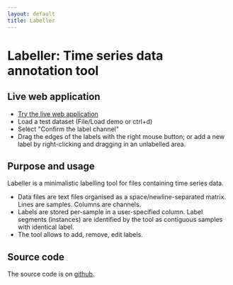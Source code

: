 ```yaml
---
layout: default
title: Labeller
---
```


# Labeller: Time series data annotation tool

## Live web application

* [Try the live web application](wasm-latest/labeller.html)
* Load a test dataset (File/Load demo or ctrl+d)
* Select "Confirm the label channel"
* Drag the edges of the labels with the right mouse button; or add a new label by right-clicking and dragging in an unlabelled area.

## Purpose and usage

Labeller is a minimalistic labelling tool for files containing time series data.

* Data files are text files organised as a space/newline-separated matrix. Lines are samples. Columns are channels.
* Labels are stored per-sample in a user-specified column. Label segments (instances) are identified by the tool as contiguous samples with identical label.
* The tool allows to add, remove, edit labels.


## Source code

The source code is on [github](https://github.com/droggen/Labeller).
